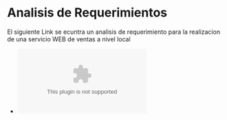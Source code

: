 # Analisis de Requerimientos

El siguiente Link se ecuntra un analisis de requerimiento para la realizacion de una servicio WEB de ventas a nivel local
- ![Analisis](https://github.com/aldodanielle/Full-stack-WEB/blob/main/Front-end/An%C3%A1lisis%20de%20Requerimientos/Requerimeintos.docx)
